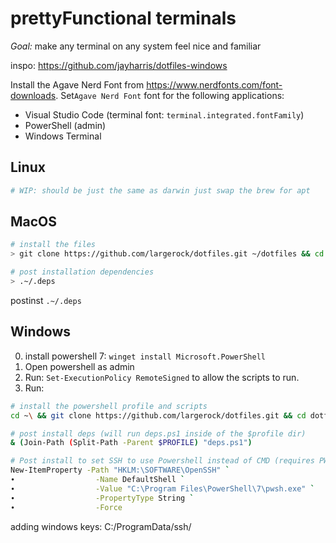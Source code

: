 # prettyFunctional terminals
*Goal:* make any terminal on any system feel nice and familiar

inspo: https://github.com/jayharris/dotfiles-windows

Install the Agave Nerd Font from https://www.nerdfonts.com/font-downloads. Set`Agave Nerd Font` font for the following applications:
- Visual Studio Code (terminal font: `terminal.integrated.fontFamily`)
- PowerShell (admin)
- Windows Terminal

## Linux

```bash
# WIP: should be just the same as darwin just swap the brew for apt
```

## MacOS

```bash
# install the files
> git clone https://github.com/largerock/dotfiles.git ~/dotfiles && cd ~/dotfiles && ./scripts/bootstrap-darwin.sh

# post installation dependencies
> .~/.deps
```
postinst `.~/.deps`

## Windows
0. install powershell 7: `winget install Microsoft.PowerShell`
1. Open powershell as admin
2. Run: `Set-ExecutionPolicy RemoteSigned` to allow the scripts to run.
3. Run: 
```bash
# install the powershell profile and scripts
cd ~\ && git clone https://github.com/largerock/dotfiles.git && cd dotfiles && .\scripts\bootstrap-windows.ps1

# post install deps (will run deps.ps1 inside of the $profile dir)
& (Join-Path (Split-Path -Parent $PROFILE) "deps.ps1")

# Post install to set SSH to use Powershell instead of CMD (requires PWSH 7 installed in deps)
New-ItemProperty -Path "HKLM:\SOFTWARE\OpenSSH" `
∙                  -Name DefaultShell `
∙                  -Value "C:\Program Files\PowerShell\7\pwsh.exe" `
∙                  -PropertyType String `
∙                  -Force
```

adding windows keys:
C:/ProgramData/ssh/